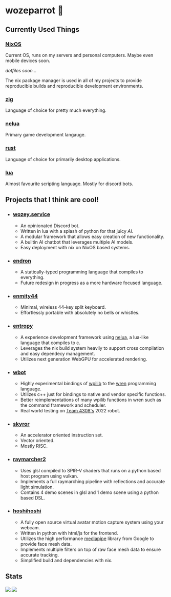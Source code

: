 # wozeparrot :parrot:

## Currently Used Things

### [NixOS](https://nixos.org/)

Current OS, runs on my servers and personal computers. Maybe even mobile devices soon.

*dotfiles soon...*

The nix package manager is used in all of my projects to provide reproducible builds and reproducible development environments.

### [zig](https://ziglang.org/)

Language of choice for pretty much everything.

### [nelua](https://nelua.io/)

Primary game development langauge.

### [rust](https://www.rust-lang.org/)

Language of choice for primarily desktop applications.

### [lua](https://www.lua.org/)

Almost favourite scripting language. Mostly for discord bots.

## Projects that I think are cool!

- ### [wozey.service](https://github.com/wozeparrot/wozey.service)
  - An opinionated Discord bot.
  - Written in lua with a splash of python for that juicy *AI*.
  - A modular framework that allows easy creation of new functionality.
  - A builtin AI chatbot that leverages multiple AI models.
  - Easy deployment with nix on NixOS based systems.
- ### [endron](https://github.com/enqy/endron)
  - A statically-typed programming language that compiles to everything.
  - Future redesign in progress as a more hardware focused language.
- ### [enmity44](https://github.com/enqy/enmity44)
  - Minimal, wireless 44-key split keyboard.
  - Effortlessly portable with absolutely no bells or whistles.
- ### [entropy](https://github.com/wozeparrot/entropy)
  - A experience development framework using [nelua](https://nelua.io), a lua-like language that compiles to c.
  - Leverages the nix build system heavily to support cross compilation and easy dependecy management.
  - Utilizes next generation WebGPU for accelerated rendering.
- ### [wbot](https://github.com/wozeparrot/wbot)
  - Highly experimental bindings of [wpilib](https://github.com/wpilibsuite/allwpilib) to the [wren](https://wren.io/) programming language.
  - Utilizes c++ just for bindings to native and vendor specific functions.
  - Better reimplementations of many wpilib functions in wren such as the command framework and scheduler.
  - Real world testing on [Team 4308's](https://github.com/Team4308/) 2022 robot.
- ### [skyror](https://github.com/enqy/skyror)
  - An accelerator oriented instruction set.
  - Vector oriented.
  - Mostly RISC.
- ### [raymarcher2](https://github.com/wozeparrot/raymarcher2)
  - Uses glsl compiled to SPIR-V shaders that runs on a python based host program using vulkan.
  - Implements a full raymarching pipeline with reflections and accurate light simulation.
  - Contains 4 demo scenes in glsl and 1 demo scene using a python based DSL.
- ### [hoshihoshi](https://github.com/wozeparrot/hoshihoshi)
  - A fully open source virtual avatar motion capture system using your webcam.
  - Written in python with html/js for the frontend.
  - Utilizes the high performance [mediapipe](https://github.com/google/mediapipe/) library from Google to provide face mesh data.
  - Implements multiple filters on top of raw face mesh data to ensure accurate tracking.
  - Simplified build and dependencies with nix.

## Stats

<a href="https://github.com/wozeparrot">
  <img align="center" src="https://github-readme-stats.vercel.app/api/top-langs/?username=wozeparrot&count_private=true&langs_count=6&hide_border=true&bg_color=90,d6c4ec,9588cc,1164b3,00336c&text_color=fff&title_color=1164b3&border_radius=0"/>
</a>

<a href="https://github.com/wozeparrot">
  <img align="center" src="https://images.unsplash.com/photo-1554310603-d39d43033735?ixid=MnwxMjA3fDB8MHxwaG90by1wYWdlfHx8fGVufDB8fHx8&ixlib=rb-1.2.1&auto=format&fit=crop&h=322&q=80"/>
</a>

